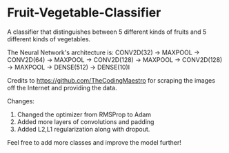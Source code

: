# Fruit-Vegetable-Classifier
A classifier that distinguishes between 5 different kinds of fruits and 5 different kinds of vegetables. 

The Neural Network's architecture is: 
CONV2D(32) -> MAXPOOL -> CONV2D(64) -> MAXPOOL -> CONV2D(128) -> MAXPOOL -> CONV2D(128) -> MAXPOOL -> DENSE(512) -> DENSE(10)I

Credits to https://github.com/TheCodingMaestro for scraping the images off the Internet and providing the data.

Changes:
1. Changed the optimizer from RMSProp to Adam
2. Added more layers of convolutions and padding
3. Added L2,L1 regularization along with dropout.

Feel free to add more classes and improve the model further!

